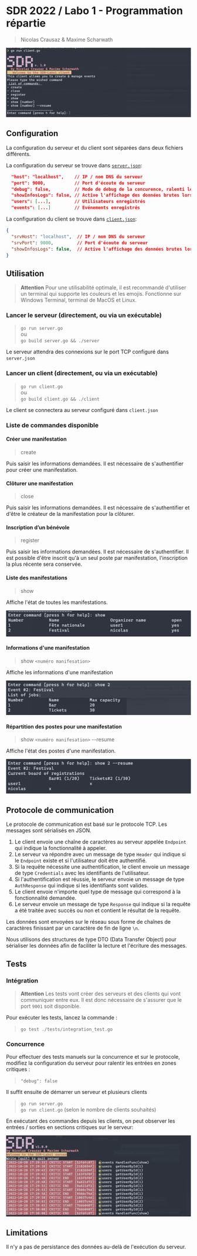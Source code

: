 # SDR 2022 / Labo 1 - Programmation répartie

> Nicolas Crausaz & Maxime Scharwath


![sdr](./docs/sdr-client.png)

## Configuration

La configuration du serveur et du client sont séparées dans deux fichiers différents.

La configuration du serveur se trouve dans [`server.json`](./server.json):

```json
  "host": "localhost",    // IP / nom DNS du serveur
  "port": 9000,           // Port d'écoute du serveur
  "debug": false,         // Mode de debug de la concurence, ralenti les entrées en section critique
  "showInfosLogs": false, // Active l'affichage des données brutes lors des communications
  "users": [...],         // Utilisateurs enregistrés
  "events": [...]         // Evénements enregistrés
```

La configuration du client se trouve dans [`client.json`](./client.json):

```json
{
  "srvHost": "localhost",  // IP / nom DNS du serveur
  "srvPort": 9000,         // Port d'écoute du serveur
  "showInfosLogs": false,  // Active l'affichage des données brutes lors des communications
}
```

## Utilisation

> **Attention**
> Pour une utilisabilité optimale, il est recommandé d'utiliser un terminal qui supporte les couleurs et les emojis.
> Fonctionne sur Windows Terminal, terminal de MacOS et Linux.

### Lancer le serveur (directement, ou via un exécutable)

> `go run server.go` \
> ou \
> `go build server.go && ./server`

Le serveur attendra des connexions sur le port TCP configuré dans `server.json`

### Lancer un client (directement, ou via un exécutable)

> `go run client.go` \
> ou  \
> `go build client.go && ./client`

Le client se connectera au serveur configuré dans `client.json`

### Liste de commandes disponible

#### Créer une manifestation

> create

Puis saisir les informations demandées. Il est nécessaire de s'authentifier pour créer une manifestation.

#### Clôturer une manifestation

> close

Puis saisir les informations demandées.
Il est nécessaire de s'authentifier et d'être le créateur de la manifestation pour la clôturer.

#### Inscription d’un bénévole

> register

Puis saisir les informations demandées. Il est nécessaire de s'authentifier.
Il est possible d'être inscrit qu'à un seul poste par manifestation, l'inscription la plus récente sera conservée.

#### Liste des manifestations

> show

Affiche l'état de toutes les manifestations.

![show](./docs/show.png)

#### Informations d'une manifestation

> show `<numéro manifesation>`

Affiche les informations d'une manifestation

![show-id](./docs/show-id.png)

#### Répartition des postes pour une manifestation

> show `<numéro manifesation>` --resume

Affiche l'état des postes d'une manifestation.

![show-resume](./docs/show-resume.png)

## Protocole de communication

Le protocole de communication est basé sur le protocole TCP. Les messages sont sérialisés en JSON.

1. Le client envoie une chaîne de caractères au serveur appelée `Endpoint` qui indique la fonctionnalité à appeler.
2. Le serveur va répondre avec un message de type `Header` qui indique si le `Endpoint` existe et si l'utilisateur doit
   être authentifié.
3. Si la requête nécessite une authentification, le client envoie un message de type `Credentials` avec les identifiants
   de l'utilisateur.
4. Si l'authentification est réussie, le serveur envoie un message de type `AuthResponse` qui indique si les
   identifiants sont valides.
5. Le client envoie n'importe quel type de message qui correspond à la fonctionnalité demandée.
6. Le serveur envoie un message de type `Response` qui indique si la requête a été traitée avec succès ou non et
   contient le résultat de la requête.

Les données sont envoyées sur le réseau sous forme de chaînes de caractères finissant par un caractère de fin de
ligne `\n`.

Nous utilisons des structures de type DTO (Data Transfer Object) pour sérialiser les données afin de faciliter la
lecture et l'écriture des messages.

## Tests

### Intégration

> **Attention**
> Les tests vont créer des serveurs et des clients qui vont communiquer entre eux.
> Il est donc nécessaire de s'assurer que le port `9001` soit disponible.

Pour exécuter les tests, lancez la commande :
> `go test ./tests/integration_test.go`

### Concurrence

Pour effectuer des tests manuels sur la concurrence et sur le protocole, modifiez la configuration du serveur pour
ralentir
les entrées en zones critiques :
> `"debug": false`

Il suffit ensuite de démarrer un serveur et plusieurs clients

> `go run server.go` \
> `go run client.go` (selon le nombre de clients souhaités)

En exécutant des commandes depuis les clients, on peut observer les entrées / sorties en sections critiques sur le
serveur:

![debug](./docs/debug.png)

## Limitations

Il n'y a pas de persistance des données au-delà de l'exécution du serveur.
